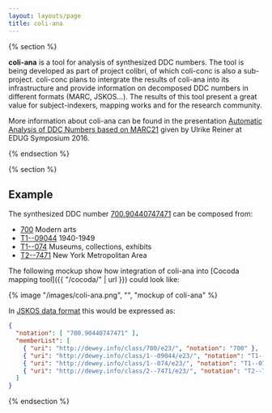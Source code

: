 ```yaml
---
layout: layouts/page
title: coli-ana
---
```


{% section %}

**coli-ana** is a tool for analysis of synthesized DDC numbers. The tool is
being developed as part of project colibri, of which coli-conc is also a
sub-project. coli-conc plans to intergrate the results of  coli-ana into its
infrastructure and  provide information on decomposed DDC numbers in different
formats (MARC, JSKOS...). The results of this tool present a great value for
subject-indexers, mapping works and for the research community.

More information about coli-ana can be found in the presentation [Automatic Analysis of DDC Numbers based on MARC21](https://www.gbv.de/Verbundzentrale/Publikationen/publikationen-der-vzg-2016/pdf/reiner_160425_EDUG_Symposium.pdf) given by Ulrike Reiner at EDUG Symposium 2016.


{% endsection %}

{% section %}

## Example

The synthesized DDC number [700.90440747471](https://coli-conc.gbv.de/cocoda/app/?fromScheme=http%3A%2F%2Fdewey.info%2Fscheme%2Fedition%2Fe23%2F&from=http%3A%2F%2Fdewey.info%2Fclass%2F700.90440747471%2Fe23%2F) can be composed from:

* [700](https://coli-conc.gbv.de/cocoda/app/?fromScheme=http%3A%2F%2Fdewey.info%2Fscheme%2Fedition%2Fe23%2F&from=http%3A%2F%2Fdewey.info%2Fclass%2F700%2Fe23%2F) Modern arts
* [T1--09044](https://coli-conc.gbv.de/cocoda/app/?fromScheme=http%3A%2F%2Fdewey.info%2Fscheme%2Fedition%2Fe23%2F&from=http%3A%2F%2Fdewey.info%2Fclass%2F1--09044%2Fe23%2F) 1940-1949
* [T1--074](https://coli-conc.gbv.de/cocoda/app/?fromScheme=http%3A%2F%2Fdewey.info%2Fscheme%2Fedition%2Fe23%2F&from=http%3A%2F%2Fdewey.info%2Fclass%2F1--074%2Fe23%2F) Museums, collections, exhibits
* [T2--7471](https://coli-conc.gbv.de/cocoda/app/?fromScheme=http%3A%2F%2Fdewey.info%2Fscheme%2Fedition%2Fe23%2F&from=http%3A%2F%2Fdewey.info%2Fclass%2F2--7471%2Fe23%2F) New York Metropolitan Area

The following mockup show how integration of coli-ana into [Cocoda mapping
tool]({{ "/cocoda/" | url }}) could look like:

{% image "/images/coli-ana.png", "", "mockup of coli-ana" %}

In [JSKOS data format](https://gbv.github.io/jskos/) this would be expressed as:

~~~json
{
  "notation": [ "700.90440747471" ],
  "memberList": [
    { "uri": "http://dewey.info/class/700/e23/", "notation": "700" },
    { "uri": "http://dewey.info/class/1--09044/e23/", "notation": "T1--09044" },
    { "uri": "http://dewey.info/class/1--074/e23/", "notation": "T1--074" },
    { "uri": "http://dewey.info/class/2--7471/e23/", "notation": "T2--7471" }
  ]
}
~~~

{% endsection %}
